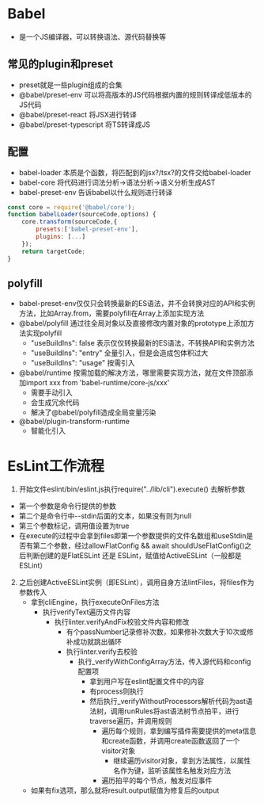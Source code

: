 # Babel
- 是一个JS编译器，可以转换语法、源代码替换等

## 常见的plugin和preset
- preset就是一些plugin组成的合集
- @babel/preset-env 可以将高版本的JS代码根据内置的规则转译成低版本的JS代码
- @babel/preset-react   将JSX进行转译
- @babel/preset-typescript  将TS转译成JS

## 配置
- babel-loader  本质是个函数，将匹配到的jsx?/tsx?的文件交给babel-loader
- babel-core    将代码进行词法分析->语法分析->语义分析生成AST
- babel-preset-env  告诉babel以什么规则进行转译
```js
const core = require('@babel/core');
function babelLoader(sourceCode,options) {
    core.transform(sourceCode,{
        presets:['babel-preset-env'],
        plugins: [...]
    });
    return targetCode;
}
```

## polyfill
- babel-preset-env仅仅只会转换最新的ES语法，并不会转换对应的API和实例方法，比如Array.from，需要polyfill在Array上添加实现方法
- @babel/polyfill   通过往全局对象以及直接修改内置对象的prototype上添加方法实现polyfill
  - "useBuildIns": false    表示仅仅转换最新的ES语法，不转换API和实例方法
  - "useBuildIns": "entry"  全量引入，但是会造成包体积过大
  - "useBuildIns": "usage"  按需引入
- @babel/runtime    按需加载的解决方法，哪里需要实现方法，就在文件顶部添加import xxx from 'babel-runtime/core-js/xxx'
  - 需要手动引入
  - 会生成冗余代码
  - 解决了@babel/polyfill造成全局变量污染
- @babel/plugin-transform-runtime
  - 智能化引入

# EsLint工作流程
1. 开始文件eslint/bin/eslint.js执行require("../lib/cli").execute() 去解析参数
  - 第一个参数是命令行提供的参数
  - 第二个是命令行中--stdin后面的文本，如果没有则为null
  - 第三个参数标记，调用值设置为true
  - 在execute的过程中会拿到files即第一个参数提供的文件名数组和useStdin是否有第二个参数，经过allowFlatConfig && await shouldUseFlatConfig()之后判断创建的是FlatESLint 还是 ESLint，赋值给ActiveESLint（一般都是ESLint）
2. 之后创建ActiveESLint实例（即ESLint），调用自身方法lintFiles，将files作为参数传入
   - 拿到cliEngine，执行executeOnFiles方法
     - 执行verifyText遍历文件内容
       - 执行linter.verifyAndFix校验文件内容和修改
         - 有个passNumber记录修补次数，如果修补次数大于10次或修补成功就跳出循环
         - 执行linter.verify去校验
           - 执行_verifyWithConfigArray方法，传入源代码和config配置项
             - 拿到用户写在eslint配置文件中的内容
             - 有process则执行
             - 然后执行_verifyWithoutProcessors解析代码为ast语法树，调用runRules将ast语法树节点拍平，进行traverse遍历，并调用规则
               - 遍历每个规则，拿到编写插件需要提供的meta信息和create函数，并调用create函数返回了一个visitor对象
                 - 继续遍历visitor对象，拿到方法属性，以属性名作为键，监听该属性名触发对应方法
               - 遍历拍平的每个节点，触发对应事件
   - 如果有fix选项，那么就将result.output赋值为修复后的output